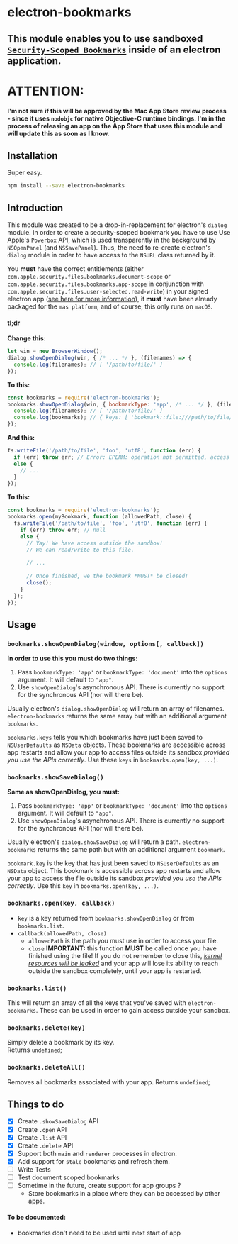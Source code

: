 # electron-bookmarks

## This module enables you to use sandboxed [`Security-Scoped Bookmarks`](https://developer.apple.com/library/content/documentation/Miscellaneous/Reference/EntitlementKeyReference/Chapters/EnablingAppSandbox.html#//apple_ref/doc/uid/TP40011195-CH4-SW18) inside of an electron application.

# ATTENTION:
**I'm not sure if this will be approved by the Mac App Store review process - since it uses `nodobjc` for native Objective-C runtime bindings. I'm in the process of releasing an app on the App Store that uses this module and will update this as soon as I know.**

## Installation

Super easy.
```bash
npm install --save electron-bookmarks
```

## Introduction

This module was created to be a drop-in-replacement for electron's `dialog` module. In order to create a security-scoped bookmark you have to use Use Apple's `Powerbox` API, which is used transparently in the background by `NSOpenPanel` (and `NSSavePanel`). Thus, the need to re-create electron's `dialog` module in order to have access to the `NSURL` class returned by it.

You **must** have the correct entitlements (either `com.apple.security.files.bookmarks.document-scope` or `com.apple.security.files.bookmarks.app-scope` in conjunction with `com.apple.security.files.user-selected.read-write`) in your signed electron app ([see here for more information](https://github.com/electron-userland/electron-osx-sign/wiki/3.-App-Sandbox-and-Entitlements)), it **must** have been already packaged for the `mas platform`, and of course, this only runs on `macOS`.

#### tl;dr

**Change this:**
```javascript
let win = new BrowserWindow();
dialog.showOpenDialog(win, { /* ... */ }, (filenames) => {
  console.log(filenames); // [ '/path/to/file/' ]
});
```

**To this:**
```javascript
const bookmarks = require('electron-bookmarks');
bookmarks.showOpenDialog(win, { bookmarkType: 'app', /* ... */ }, (filenames, bookmarks) => {
  console.log(filenames); // [ '/path/to/file/' ]
  console.log(bookmarks); // { keys: [ 'bookmark::file:///path/to/file/' ], ... }
});
```

**And this:**
```javascript
fs.writeFile('/path/to/file', 'foo', 'utf8', function (err) {
  if (err) throw err; // Error: EPERM: operation not permitted, access '/path/to/file'
  else {
    // ...
  }
});
```


**To this:**
```javascript
const bookmarks = require('electron-bookmarks');
bookmarks.open(myBookmark, function (allowedPath, close) {
  fs.writeFile('/path/to/file', 'foo', 'utf8', function (err) {
    if (err) throw err; // null
    else {
      // Yay! We have access outside the sandbox!
      // We can read/write to this file.
      
      // ...
      
      // Once finished, we the bookmark *MUST* be closed!
      close(); 
    }
  });
});
```

## Usage

### `bookmarks.showOpenDialog(window, options[, callback])`

**In order to use this you must do two things:** 
1. Pass `bookmarkType: 'app'` or `bookmarkType: 'document'` into the `options` argument. It will default to `"app"`.
2. Use `showOpenDialog`'s asynchronous API. There is currently no support for the synchronous API (nor will there be).

Usually electron's `dialog.showOpenDialog` will return an array of filenames. `electron-bookmarks` returns the same array but with an additional argument `bookmarks`.

`bookmarks.keys` tells you which bookmarks have just been saved to `NSUserDefaults` as `NSData` objects. These bookmarks are accessible across app restarts and allow your app to access files outside its sandbox _provided you use the APIs correctly_. Use these `keys` in `bookmarks.open(key, ...)`.


### `bookmarks.showSaveDialog()`

**Same as showOpenDialog, you must:** 
1. Pass `bookmarkType: 'app'` or `bookmarkType: 'document'` into the `options` argument. It will default to `"app"`.
2. Use `showOpenDialog`'s asynchronous API. There is currently no support for the synchronous API (nor will there be).

Usually electron's `dialog.showSaveDialog` will return a path. `electron-bookmarks` returns the same path but with an additional argument `bookmark`.

`bookmark.key` is the key that has just been saved to `NSUserDefaults` as an `NSData` object. This bookmark is accessible across app restarts and allow your app to access the file outside its sandbox _provided you use the APIs correctly_. Use this `key` in `bookmarks.open(key, ...)`.

### `bookmarks.open(key, callback)`

* `key` is a key returned from `bookmarks.showOpenDialog` or from `bookmarks.list`.
* `callback(allowedPath, close)`
  * `allowedPath` is the path you must use in order to access your file.
  * `close` **IMPORTANT:** this function **MUST** be called once you have finished using the file! If you do not remember to close this, _[kernel resources will be leaked](https://developer.apple.com/reference/foundation/nsurl/1417051-startaccessingsecurityscopedreso?language=objc)_ and your app will lose its ability to reach outside the sandbox completely, until your app is restarted.

### `bookmarks.list()`

This will return an array of all the keys that you've saved with `electron-bookmarks`. These can be used in order to gain access outside your sandbox.

### `bookmarks.delete(key)`

Simply delete a bookmark by its key.  
Returns `undefined`;

### `bookmarks.deleteAll()`

Removes all bookmarks associated with your app.
Returns `undefined`;

## Things to do

- [x] Create `.showSaveDialog` API
- [x] Create `.open` API
- [x] Create `.list` API
- [x] Create `.delete` API
- [x] Support both `main` and `renderer` processes in electron.
- [x] Add support for `stale` bookmarks and refresh them.
- [ ] Write Tests
- [ ] Test document scoped bookmarks
- [ ] Sometime in the future, create support for app groups ?
  - Store bookmarks in a place where they can be accessed by other apps.


#### To be documented: 
- bookmarks don't need to be used until next start of app
